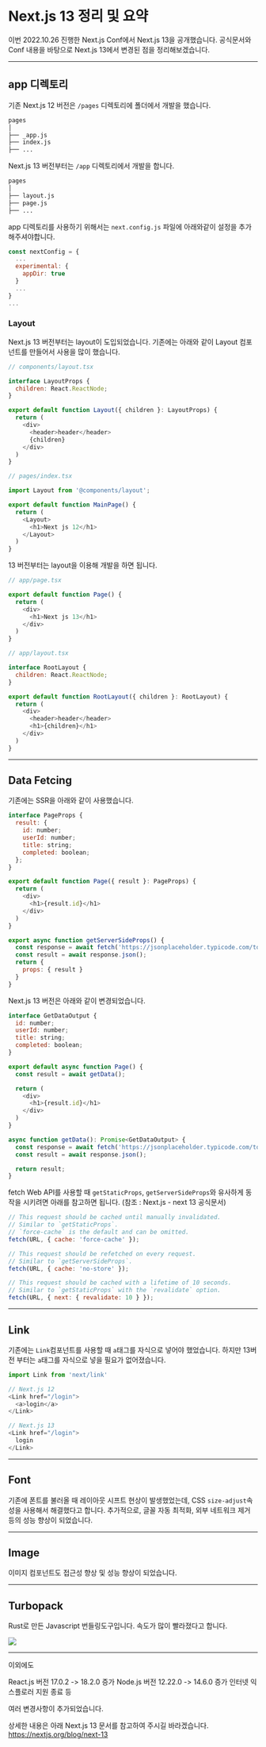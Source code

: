 # Next.js 13 정리 및 요약

이번 2022.10.26 진행한 Next.js Conf에서 Next.js 13을 공개했습니다.
공식문서와 Conf 내용을 바탕으로 Next.js 13에서 변경된 점을 정리해보겠습니다.

---

## app 디렉토리

기존 Next.js 12 버전은 `/pages` 디렉토리에 폴더에서 개발을 했습니다.
```bash
pages
│
├── _app.js
├── index.js
├── ...

```

Next.js 13 버전부터는 `/app` 디렉토리에서 개발을 합니다.
```bash
pages
│
├── layout.js
├── page.js
├── ...

```

app 디렉토리를 사용하기 위해서는 `next.config.js` 파일에 아래와같이 설정을 추가해주셔야합니다.
```javascript
const nextConfig = {
  ...
  experimental: {
    appDir: true
  }
  ...
}
...
```


### Layout

Next.js 13 버전부터는 layout이 도입되었습니다.
기존에는 아래와 같이 Layout 컴포넌트를 만들어서 사용을 많이 했습니다.

```javascript
// components/layout.tsx

interface LayoutProps {
  children: React.ReactNode;
}

export default function Layout({ children }: LayoutProps) {
  return (
    <div>
      <header>header</header>
      {children}
    </div>
  )
}
```
```javascript
// pages/index.tsx

import Layout from '@components/layout';

export default function MainPage() {
  return (
    <Layout>
      <h1>Next js 12</h1>
    </Layout>
  )
}
```

13 버전부터는 layout을 이용해 개발을 하면 됩니다.
```javascript
// app/page.tsx

export default function Page() {
  return (
    <div>
      <h1>Next js 13</h1>
    </div>
  )
}
```
```javascript
// app/layout.tsx

interface RootLayout {
  children: React.ReactNode;
}

export default function RootLayout({ children }: RootLayout) {
  return (
    <div>
      <header>header</header>
      <h1>{children}</h1>
    </div>
  )
}
```

---

## Data Fetcing

기존에는 SSR을 아래와 같이 사용했습니다.
```javascript
interface PageProps {
  result: {
    id: number;
    userId: number;
    title: string;
    completed: boolean;
  };
}

export default function Page({ result }: PageProps) {
  return (
    <div>
      <h1>{result.id}</h1>
    </div>
  )
}

export async function getServerSideProps() {
  const response = await fetch('https://jsonplaceholder.typicode.com/todos/1');
  const result = await response.json();
  return {
    props: { result }
  }
}
```

Next.js 13 버전은 아래와 같이 변경되었습니다.
```javascript
interface GetDataOutput {
  id: number;
  userId: number;
  title: string;
  completed: boolean;
}

export default async function Page() {
  const result = await getData();

  return (
    <div>
      <h1>{result.id}</h1>
    </div>
  )
}

async function getData(): Promise<GetDataOutput> {
  const response = await fetch('https://jsonplaceholder.typicode.com/todos/1');
  const result = await response.json();

  return result;
}
```

fetch Web API를 사용할 때 `getStaticProps`, `getServerSideProps`와 유사하게 동작을 시키려면 아래를 참고하면 됩니다. (참조 : Next.js - next 13 공식문서)

```javascript
// This request should be cached until manually invalidated.
// Similar to `getStaticProps`.
// `force-cache` is the default and can be omitted.
fetch(URL, { cache: 'force-cache' });

// This request should be refetched on every request.
// Similar to `getServerSideProps`.
fetch(URL, { cache: 'no-store' });

// This request should be cached with a lifetime of 10 seconds.
// Similar to `getStaticProps` with the `revalidate` option.
fetch(URL, { next: { revalidate: 10 } });
```

---

## Link

기존에는 `Link`컴포넌트를 사용할 때 `a`태그를 자식으로 넣어야 했었습니다.
하지만 13버전 부터는 `a`태그를 자식으로 넣을 필요가 없어졌습니다.

```javascript
import Link from 'next/link'

// Next.js 12
<Link href="/login">
  <a>login</a>
</Link>

// Next.js 13
<Link href="/login">
  login
</Link>
```

---

## Font

기존에 폰트를 불러올 때 레이아웃 시프트 현상이 발생했었는데, CSS `size-adjust`속성을 사용해서 해결했다고 합니다.
추가적으로, 글꼴 자동 최적화, 외부 네트워크 제거 등의 성능 향상이 되었습니다.

---

## Image

이미지 컴포넌트도 접근성 향상 및 성능 향상이 되었습니다.

---

## Turbopack

Rust로 만든 Javascript 번들링도구입니다.
속도가 많이 빨라졌다고 합니다.

<kbd>
<img src="./turbopack.png" />
</kbd>

---

이외에도

React.js 버전 17.0.2 -> 18.2.0 증가
Node.js 버전 12.22.0 -> 14.6.0 증가
인터넷 익스플로러 지원 종료 등

여러 변경사항이 추가되었습니다.

상세한 내용은 아래 Next.js 13 문서를 참고하여 주시길 바라겠습니다.
https://nextjs.org/blog/next-13